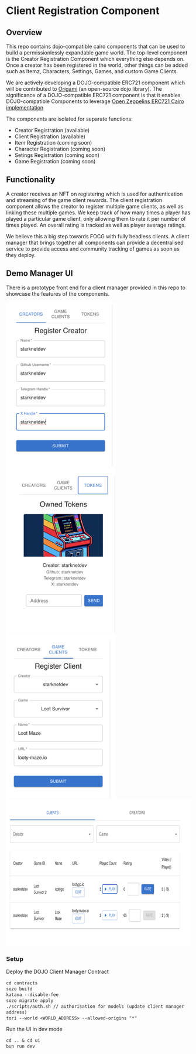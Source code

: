 # Client Registration Component

## Overview

This repo contains dojo-compatible cairo components that can be used to build a permissionlessly expandable game world. The top-level component is the Creator Registration Component which everything else depends on. Once a creator has been registered in the world, other things can be added such as Itemz, Characters, Settings, Games, and custom Game Clients.

We are actively developing a DOJO-compatible ERC721 component which will be contributed to [Origami](https://github.com/dojoengine/origami) (an open-source dojo library). The significance of a DOJO-compatible ERC721 component is that it enables DOJO-compatible Components to leverage [Open Zeppelins ERC721 Cairo implementation](https://github.com/OpenZeppelin/cairo-contracts/tree/main/src/token/erc721)

The components are isolated for separate functions:
- Creator Registration (available)
- Client Registration (available)
- Item Registration (coming soon)
- Character Registration (coming soon)
- Setings Registration (coming soon)
- Game Registration (coming soon)

## Functionality

A creator receives an NFT on registering which is used for authentication and streaming of the game client rewards. The client registration component allows the creator to register multiple game clients, as well as linking these multiple games. We keep track of how many times a player has played a particular game client, only allowing them to rate it per number of times played. An overall rating is tracked as well as player average ratings.

We believe this a big step towards FOCG with fully headless clients. A client manager that brings together all components can provide a decentralised service to provide access and community tracking of games as soon as they deploy.

## Demo Manager UI

There is a prototype front end for a client manager provided in this repo to showcase the features of the components.
<p align="left">
<img src="images/creator-registration.png" width="300" height="450" alt="Creator Registration">
<img src="images/creator-tokens.png" width="300" height="450" alt="Creator Tokens">
<img src="images/client-registration.png" width="300" height="450" alt="Client Registration">
<img src="images/client-table.png" width="800" height="400" alt="Client Table">
</p>

### Setup

Deploy the DOJO Client Manager Contract

```
cd contracts
sozo build
katana --disable-fee
sozo migrate apply
./scripts/auth.sh // authorisation for models (update client manager address)
tori --world <WORLD_ADDRESS> --allowed-origins "*"
```

Run the UI in dev mode

```
cd .. & cd ui
bun run dev
```
